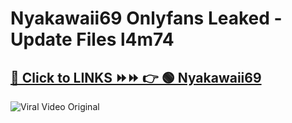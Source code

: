 
 # Nyakawaii69 Onlyfans Leaked - Update Files l4m74

## <h2><a href="https://clipsfans.com/Nyakawaii69&ref=git">🔗 Click to LINKS ⏩⏩ 👉 🟢 Nyakawaii69 </a></h2>

<a href="https://clipsfans.com/Nyakawaii69&ref=git" rel="nofollow" data-target="animated-image.originalLink"><img src="https://i.ibb.co.com/xMMVF88/686577567.gif" alt="Viral Video Original" style="max-width: 100%; display: inline-block;" data-target="animated-image.originalImage"></a>

